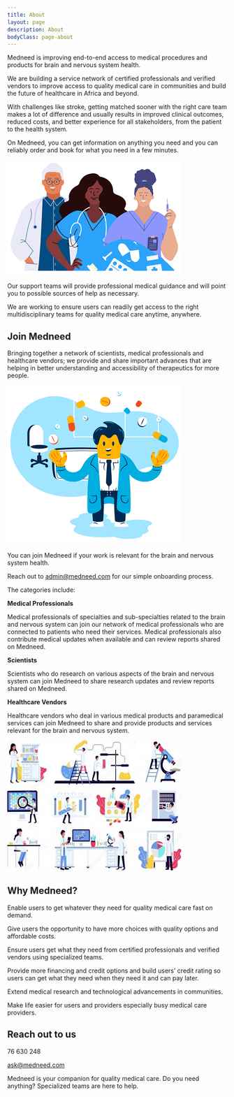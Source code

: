 ```yaml
---
title: About
layout: page
description: About
bodyClass: page-about
---
```


Medneed is improving end-to-end access to medical procedures and products for brain and nervous system health. 

We are building a service network of certified professionals and verified vendors to improve access to quality medical care in communities and build the future of healthcare in Africa and beyond. 

With challenges like stroke, getting matched sooner with the right care team makes a lot of difference and usually results in improved clinical outcomes, reduced costs, and better experience for all stakeholders, from the patient to the health system. 

On Medneed, you can get information on anything you need and you can reliably order and book for what you need in a few minutes. 

![Support patient](/images/illustrations/med-pros.png)

Our support teams will provide professional medical guidance and will point you to possible sources of help as necessary. 

We are working to ensure users can readily get access to the right multidisciplinary teams for quality medical care anytime, anywhere.

## Join Medneed
Bringing together a network of scientists, medical professionals and healthcare vendors; we provide and share important advances that are helping in better understanding and accessibility of therapeutics for more people. 

![Support patient](/images/illustrations/doc-pharm.png)

You can join Medneed if your work is relevant for the brain and nervous system health.
	
Reach out to admin@medneed.com for our simple onboarding process.

The categories include:

**Medical Professionals**

Medical professionals of specialties and sub-specialties related to the brain and nervous system can join our network of medical professionals who are connected to patients who need their services. Medical professionals also contribute medical updates when available and can review reports shared on Medneed.

**Scientists**

Scientists who do research on various aspects of the brain and nervous system can join Medneed to share research updates and review reports shared on Medneed.

**Healthcare Vendors**

Healthcare vendors who deal in various medical products and paramedical services can join Medneed to share and provide products and services relevant for the brain and nervous system.


![Medical Equipment](/images/illustrations/med-equipment.jpg)

## Why Medneed?

Enable users to get whatever they need for quality medical care fast on demand.

Give users the opportunity to have more choices with quality options and affordable costs.

Ensure users get what they need from certified professionals and verified vendors using specialized teams.

Provide more financing and credit options and build users’ credit rating so users can get what they need when they need it and can pay later.

Extend medical research and technological advancements in communities.

Make life easier for users and providers especially busy medical care providers.


## Reach out to us

76 630 248

ask@medneed.com

Medneed is your companion for quality medical care. Do you need anything? Specialized teams are here to help.

